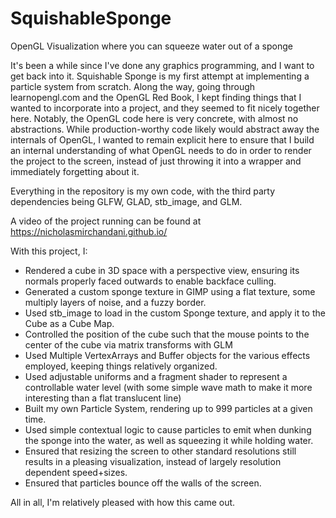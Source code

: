 # SquishableSponge
OpenGL Visualization where you can squeeze water out of a sponge

It's been a while since I've done any graphics programming, and I want to get back into it.  Squishable Sponge is my first attempt at implementing a particle system from scratch.  Along the way, going through learnopengl.com and the OpenGL Red Book, I kept finding things that I wanted to incorporate into a project, and they seemed to fit nicely together here.  Notably, the OpenGL code here is very concrete, with almost no abstractions.  While production-worthy code likely would abstract away the internals of OpenGL, I wanted to remain explicit here to ensure that I build an internal understanding of what OpenGL needs to do in order to render the project to the screen, instead of just throwing it into a wrapper and immediately forgetting about it.

Everything in the repository is my own code, with the third party dependencies being GLFW, GLAD, stb_image, and GLM.

A video of the project running can be found at https://nicholasmirchandani.github.io/

With this project, I:
* Rendered a cube in 3D space with a perspective view, ensuring its normals properly faced outwards to enable backface culling.
* Generated a custom sponge texture in GIMP using a flat texture, some multiply layers of noise, and a fuzzy border.
* Used stb_image to load in the custom Sponge texture, and apply it to the Cube as a Cube Map.
* Controlled the position of the cube such that the mouse points to the center of the cube via matrix transforms with GLM
* Used Multiple VertexArrays and Buffer objects for the various effects employed, keeping things relatively organized.
* Used adjustable uniforms and a fragment shader to represent a controllable water level (with some simple wave math to make it more interesting than a flat translucent line)
* Built my own Particle System, rendering up to 999 particles at a given time.
* Used simple contextual logic to cause particles to emit when dunking the sponge into the water, as well as squeezing it while holding water.
* Ensured that resizing the screen to other standard resolutions still results in a pleasing visualization, instead of largely resolution dependent speed+sizes.
* Ensured that particles bounce off the walls of the screen.

All in all, I'm relatively pleased with how this came out.
